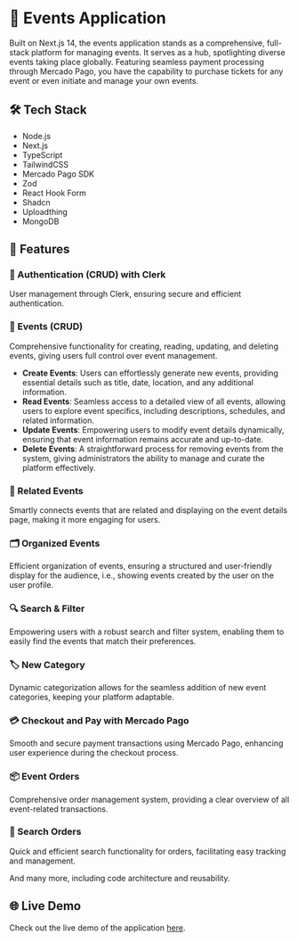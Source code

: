 # 🎉 Events Application

Built on Next.js 14, the events application stands as a comprehensive, full-stack platform for managing events. It serves as a hub, spotlighting diverse events taking place globally. Featuring seamless payment processing through Mercado Pago, you have the capability to purchase tickets for any event or even initiate and manage your own events.

## 🛠️ Tech Stack
- Node.js
- Next.js
- TypeScript
- TailwindCSS
- Mercado Pago SDK
- Zod
- React Hook Form
- Shadcn
- Uploadthing
- MongoDB

## 🚀 Features

### 🔐 Authentication (CRUD) with Clerk
User management through Clerk, ensuring secure and efficient authentication.

### 📅 Events (CRUD)
Comprehensive functionality for creating, reading, updating, and deleting events, giving users full control over event management.

- **Create Events**: Users can effortlessly generate new events, providing essential details such as title, date, location, and any additional information.
- **Read Events**: Seamless access to a detailed view of all events, allowing users to explore event specifics, including descriptions, schedules, and related information.
- **Update Events**: Empowering users to modify event details dynamically, ensuring that event information remains accurate and up-to-date.
- **Delete Events**: A straightforward process for removing events from the system, giving administrators the ability to manage and curate the platform effectively.

### 🧩 Related Events
Smartly connects events that are related and displaying on the event details page, making it more engaging for users.

### 🗂️ Organized Events
Efficient organization of events, ensuring a structured and user-friendly display for the audience, i.e., showing events created by the user on the user profile.

### 🔍 Search & Filter
Empowering users with a robust search and filter system, enabling them to easily find the events that match their preferences.

### 🏷️ New Category
Dynamic categorization allows for the seamless addition of new event categories, keeping your platform adaptable.

### 💳 Checkout and Pay with Mercado Pago
Smooth and secure payment transactions using Mercado Pago, enhancing user experience during the checkout process.

### 📦 Event Orders
Comprehensive order management system, providing a clear overview of all event-related transactions.

### 🔎 Search Orders
Quick and efficient search functionality for orders, facilitating easy tracking and management.

And many more, including code architecture and reusability.

## 🌐 Live Demo
Check out the live demo of the application [here](https://evently-sable-three.vercel.app/).
